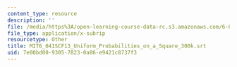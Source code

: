 ```yaml
---
content_type: resource
description: ''
file: /media/https%3A/open-learning-course-data-rc.s3.amazonaws.com/6-041sc-probabilistic-systems-analysis-and-applied-probability-fall-2013/7e00bd00930578230a86e9421c8737f3_MIT6_041SCF13_Uniform_Probabilities_on_a_Square_300k.srt
file_type: application/x-subrip
resourcetype: Other
title: MIT6_041SCF13_Uniform_Probabilities_on_a_Square_300k.srt
uid: 7e00bd00-9305-7823-0a86-e9421c8737f3
---
```

